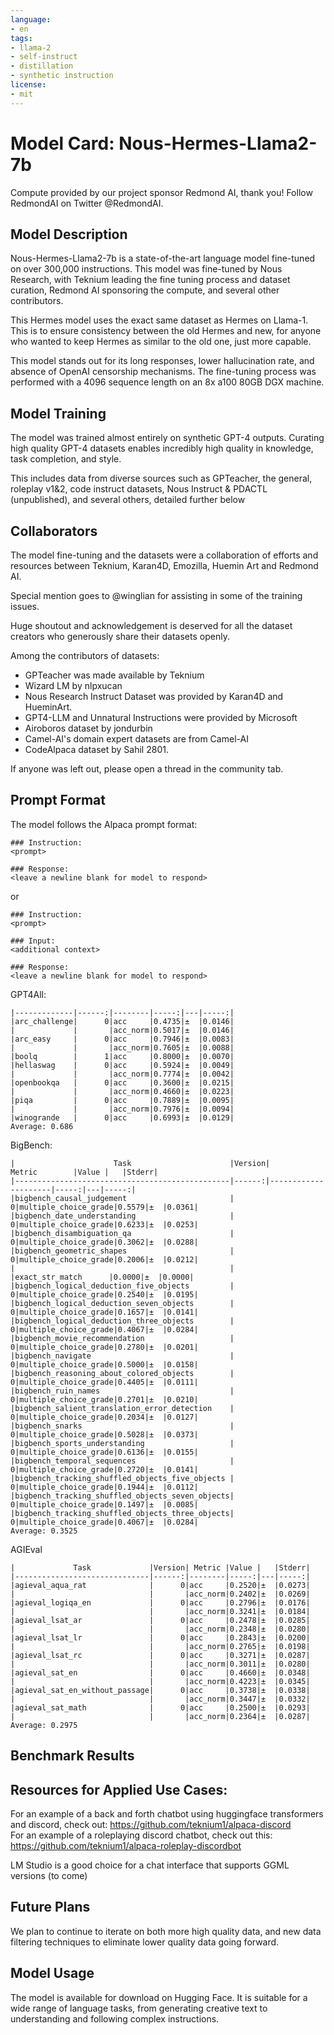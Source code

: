 ```yaml
---
language:
- en
tags:
- llama-2
- self-instruct
- distillation
- synthetic instruction
license:
- mit
---
```


# Model Card: Nous-Hermes-Llama2-7b

Compute provided by our project sponsor Redmond AI, thank you! Follow RedmondAI on Twitter @RedmondAI.

## Model Description

Nous-Hermes-Llama2-7b is a state-of-the-art language model fine-tuned on over 300,000 instructions. This model was fine-tuned by Nous Research, with Teknium leading the fine tuning process and dataset curation, Redmond AI sponsoring the compute, and several other contributors.

This Hermes model uses the exact same dataset as Hermes on Llama-1. This is to ensure consistency between the old Hermes and new, for anyone who wanted to keep Hermes as similar to the old one, just more capable.

This model stands out for its long responses, lower hallucination rate, and absence of OpenAI censorship mechanisms. The fine-tuning process was performed with a 4096 sequence length on an 8x a100 80GB DGX machine.


## Model Training

The model was trained almost entirely on synthetic GPT-4 outputs. Curating high quality GPT-4 datasets enables incredibly high quality in knowledge, task completion, and style.

This includes data from diverse sources such as GPTeacher, the general, roleplay v1&2, code instruct datasets, Nous Instruct & PDACTL (unpublished), and several others, detailed further below

## Collaborators
The model fine-tuning and the datasets were a collaboration of efforts and resources between Teknium, Karan4D, Emozilla, Huemin Art and Redmond AI. 
  
Special mention goes to @winglian for assisting in some of the training issues.

Huge shoutout and acknowledgement is deserved for all the dataset creators who generously share their datasets openly. 

Among the contributors of datasets:
- GPTeacher was made available by Teknium
- Wizard LM by nlpxucan
- Nous Research Instruct Dataset was provided by Karan4D and HueminArt.  
- GPT4-LLM and Unnatural Instructions were provided by Microsoft
- Airoboros dataset by jondurbin
- Camel-AI's domain expert datasets are from Camel-AI
- CodeAlpaca dataset by Sahil 2801.

If anyone was left out, please open a thread in the community tab.

## Prompt Format

The model follows the Alpaca prompt format:
```
### Instruction:
<prompt>

### Response:
<leave a newline blank for model to respond>

```

or 

```
### Instruction:
<prompt>

### Input:
<additional context>

### Response:
<leave a newline blank for model to respond>
```

GPT4All:
```|    Task     |Version| Metric |Value |   |Stderr|
|-------------|------:|--------|-----:|---|-----:|
|arc_challenge|      0|acc     |0.4735|±  |0.0146|
|             |       |acc_norm|0.5017|±  |0.0146|
|arc_easy     |      0|acc     |0.7946|±  |0.0083|
|             |       |acc_norm|0.7605|±  |0.0088|
|boolq        |      1|acc     |0.8000|±  |0.0070|
|hellaswag    |      0|acc     |0.5924|±  |0.0049|
|             |       |acc_norm|0.7774|±  |0.0042|
|openbookqa   |      0|acc     |0.3600|±  |0.0215|
|             |       |acc_norm|0.4660|±  |0.0223|
|piqa         |      0|acc     |0.7889|±  |0.0095|
|             |       |acc_norm|0.7976|±  |0.0094|
|winogrande   |      0|acc     |0.6993|±  |0.0129|
Average: 0.686
```  

BigBench:
```
|                      Task                      |Version|       Metric        |Value |   |Stderr|
|------------------------------------------------|------:|---------------------|-----:|---|-----:|
|bigbench_causal_judgement                       |      0|multiple_choice_grade|0.5579|±  |0.0361|
|bigbench_date_understanding                     |      0|multiple_choice_grade|0.6233|±  |0.0253|
|bigbench_disambiguation_qa                      |      0|multiple_choice_grade|0.3062|±  |0.0288|
|bigbench_geometric_shapes                       |      0|multiple_choice_grade|0.2006|±  |0.0212|
|                                                |       |exact_str_match      |0.0000|±  |0.0000|
|bigbench_logical_deduction_five_objects         |      0|multiple_choice_grade|0.2540|±  |0.0195|
|bigbench_logical_deduction_seven_objects        |      0|multiple_choice_grade|0.1657|±  |0.0141|
|bigbench_logical_deduction_three_objects        |      0|multiple_choice_grade|0.4067|±  |0.0284|
|bigbench_movie_recommendation                   |      0|multiple_choice_grade|0.2780|±  |0.0201|
|bigbench_navigate                               |      0|multiple_choice_grade|0.5000|±  |0.0158|
|bigbench_reasoning_about_colored_objects        |      0|multiple_choice_grade|0.4405|±  |0.0111|
|bigbench_ruin_names                             |      0|multiple_choice_grade|0.2701|±  |0.0210|
|bigbench_salient_translation_error_detection    |      0|multiple_choice_grade|0.2034|±  |0.0127|
|bigbench_snarks                                 |      0|multiple_choice_grade|0.5028|±  |0.0373|
|bigbench_sports_understanding                   |      0|multiple_choice_grade|0.6136|±  |0.0155|
|bigbench_temporal_sequences                     |      0|multiple_choice_grade|0.2720|±  |0.0141|
|bigbench_tracking_shuffled_objects_five_objects |      0|multiple_choice_grade|0.1944|±  |0.0112|
|bigbench_tracking_shuffled_objects_seven_objects|      0|multiple_choice_grade|0.1497|±  |0.0085|
|bigbench_tracking_shuffled_objects_three_objects|      0|multiple_choice_grade|0.4067|±  |0.0284|
Average: 0.3525
```  

AGIEval
```  
|             Task             |Version| Metric |Value |   |Stderr|
|------------------------------|------:|--------|-----:|---|-----:|
|agieval_aqua_rat              |      0|acc     |0.2520|±  |0.0273|
|                              |       |acc_norm|0.2402|±  |0.0269|
|agieval_logiqa_en             |      0|acc     |0.2796|±  |0.0176|
|                              |       |acc_norm|0.3241|±  |0.0184|
|agieval_lsat_ar               |      0|acc     |0.2478|±  |0.0285|
|                              |       |acc_norm|0.2348|±  |0.0280|
|agieval_lsat_lr               |      0|acc     |0.2843|±  |0.0200|
|                              |       |acc_norm|0.2765|±  |0.0198|
|agieval_lsat_rc               |      0|acc     |0.3271|±  |0.0287|
|                              |       |acc_norm|0.3011|±  |0.0280|
|agieval_sat_en                |      0|acc     |0.4660|±  |0.0348|
|                              |       |acc_norm|0.4223|±  |0.0345|
|agieval_sat_en_without_passage|      0|acc     |0.3738|±  |0.0338|
|                              |       |acc_norm|0.3447|±  |0.0332|
|agieval_sat_math              |      0|acc     |0.2500|±  |0.0293|
|                              |       |acc_norm|0.2364|±  |0.0287|
Average: 0.2975
```  

## Benchmark Results




## Resources for Applied Use Cases:
For an example of a back and forth chatbot using huggingface transformers and discord, check out: https://github.com/teknium1/alpaca-discord  
For an example of a roleplaying discord chatbot, check out this: https://github.com/teknium1/alpaca-roleplay-discordbot  

LM Studio is a good choice for a chat interface that supports GGML versions (to come)

## Future Plans
We plan to continue to iterate on both more high quality data, and new data filtering techniques to eliminate lower quality data going forward. 

## Model Usage
The model is available for download on Hugging Face. It is suitable for a wide range of language tasks, from generating creative text to understanding and following complex instructions.
  
